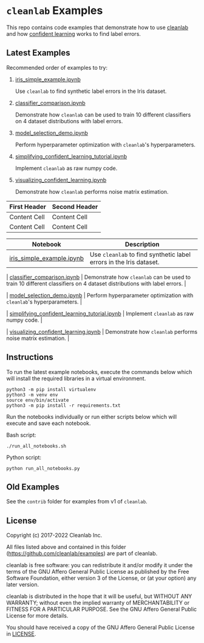# `cleanlab` Examples

This repo contains code examples that demonstrate how to use [cleanlab](https://github.com/cleanlab) and how [confident learning](https://arxiv.org/abs/1911.00068) works to find label errors.

## Latest Examples

Recommended order of examples to try:

1. [iris_simple_example.ipynb](https://github.com/cleanlab/examples/blob/master/iris_simple_example.ipynb)

   Use `cleanlab` to find synthetic label errors in the Iris dataset.

2. [classifier_comparison.ipynb](https://github.com/cleanlab/examples/blob/master/classifier_comparison.ipynb)

   Demonstrate how `cleanlab` can be used to train 10 different classifiers on 4 dataset distributions with label errors.

3. [model_selection_demo.ipynb](https://github.com/cleanlab/examples/blob/master/model_selection_demo.ipynb)

   Perform hyperparameter optimization with `cleanlab`'s hyperparameters.

4. [simplifying_confident_learning_tutorial.ipynb](https://github.com/cleanlab/examples/blob/master/simplifying_confident_learning_tutorial.ipynb)

   Implement `cleanlab` as raw numpy code.

5. [visualizing_confident_learning.ipynb](https://github.com/cleanlab/examples/blob/master/visualizing_confident_learning.ipynb)

   Demonstrate how `cleanlab` performs noise matrix estimation.

| First Header | Second Header |
| ------------ | ------------- |
| Content Cell | Content Cell  |
| Content Cell | Content Cell  |

| Notebook                                                                                                | Description                                                        |
| ------------------------------------------------------------------------------------------------------- | ------------------------------------------------------------------ |
| [iris_simple_example.ipynb](https://github.com/cleanlab/examples/blob/master/iris_simple_example.ipynb) | Use `cleanlab` to find synthetic label errors in the Iris dataset. |

| [classifier_comparison.ipynb](https://github.com/cleanlab/examples/blob/master/classifier_comparison.ipynb) | Demonstrate how `cleanlab` can be used to train 10 different classifiers on 4 dataset distributions with label errors. |

| [model_selection_demo.ipynb](https://github.com/cleanlab/examples/blob/master/model_selection_demo.ipynb) | Perform hyperparameter optimization with `cleanlab`'s hyperparameters. |

| [simplifying_confident_learning_tutorial.ipynb](https://github.com/cleanlab/examples/blob/master/simplifying_confident_learning_tutorial.ipynb) | Implement `cleanlab` as raw numpy code. |

| [visualizing_confident_learning.ipynb](https://github.com/cleanlab/examples/blob/master/visualizing_confident_learning.ipynb) | Demonstrate how `cleanlab` performs noise matrix estimation. |

## Instructions

To run the latest example notebooks, execute the commands below which will install the required libraries in a virtual environment.

```console
python3 -m pip install virtualenv
python3 -m venv env
source env/bin/activate
python3 -m pip install -r requirements.txt
```

Run the notebooks individually or run either scripts below which will execute and save each notebook.

Bash script:

```console
./run_all_notebooks.sh
```

Python script:

```console
python run_all_notebooks.py
```

## Old Examples

See the `contrib` folder for examples from v1 of `cleanlab`.

## License

Copyright (c) 2017-2022 Cleanlab Inc.

All files listed above and contained in this folder (<https://github.com/cleanlab/examples>) are part of cleanlab.

cleanlab is free software: you can redistribute it and/or modify
it under the terms of the GNU Affero General Public License as published by
the Free Software Foundation, either version 3 of the License, or
(at your option) any later version.

cleanlab is distributed in the hope that it will be useful,
but WITHOUT ANY WARRANTY; without even the implied warranty of
MERCHANTABILITY or FITNESS FOR A PARTICULAR PURPOSE. See the
GNU Affero General Public License for more details.

You should have received a copy of the GNU Affero General Public License in [LICENSE](LICENSE).
